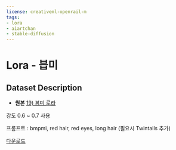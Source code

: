 ```yaml
---
license: creativeml-openrail-m
tags:
- lora
- aiartchan
- stable-diffusion
---
```


# Lora - 븝미

## Dataset Description

- **원본** [19) 븜미 로라](https://arca.live/b/aiart/71610355)

강도 0.6 ~ 0.7 사용

프롬프트 : bmpmi, red hair, red eyes, long hair (필요시 Twintails 추가)

[다운로드](https://huggingface.co/datasets/AIARTCHAN/lora-bmpmi/resolve/main/Bmpmi.safetensors)
